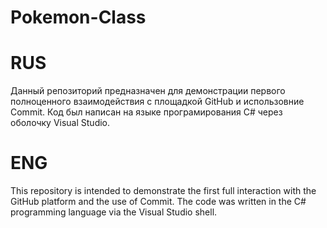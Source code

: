 # Pokemon-Class

# RUS

Данный репозиторий предназначен для демонстрации первого полноценного взаимодействия с площадкой GitHub и использовние Commit.
Код был написан на языке програмирования C# через оболочку Visual Studio. 

# ENG

This repository is intended to demonstrate the first full interaction with the GitHub platform and the use of Commit.
The code was written in the C# programming language via the Visual Studio shell.
